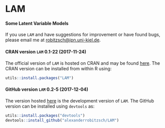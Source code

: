 # LAM
#### Some Latent Variable Models


If you use `LAM` and have suggestions for improvement or have found bugs, please email me at robitzsch@ipn.uni-kiel.de.

#### CRAN version `LAM` 0.1-22 (2017-11-24)

The official version of `LAM` is hosted on CRAN and may be found [here](https://cran.r-project.org/package=LAM). 
The CRAN version can be installed from within R using:

```r
utils::install.packages("LAM")
```

#### GitHub version `LAM` 0.2-5 (2017-12-04)

The version hosted [here](https://github.com/alexanderrobitzsch/LAM) is the development version of `LAM`. 
The GitHub version can be installed using `devtools` as:

```r
utils::install.packages("devtools")
devtools::install_github("alexanderrobitzsch/LAM")
```
